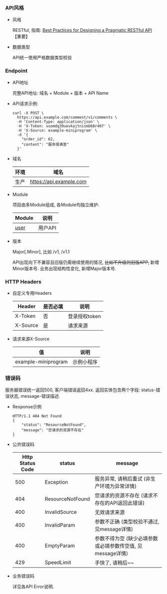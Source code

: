 ### API风格

- 风格 

  RESTful, 指南: <a href="https://www.vinaysahni.com/best-practices-for-a-pragmatic-restful-api" target="_blank">Best Practices for Designing a Pragmatic RESTful API</a> 【重要】

- 数据类型

  API统一使用严格数据类型校验


### Endpoint

- API地址

  完整API地址: 域名 + Module + 版本 + API Name

- API请求示例:
  ```
  curl -X POST \
    https://api.example.com/comment/v1/comments \
    -H 'Content-Type: application/json' \
    -H 'X-Token: vuomdg39uevkajtnismb68r407' \
    -H 'X-Source: example-miniprogram' \
    -d '{
      "order_id": 62,
      "content": "服务很满意"
    }'
  ```

- 域名

  环境    | 域名
  ---    |---
  生产    | https://api.example.com

- Module

  项目由多Module组成, 各Module均独立维护.

  Module                                | 说明
  ---                                   |---
  [user](#api-user)                     | 用户API

- 版本

  Major[.Minor], 比如 /v1, /v1.1

  API出现向下不兼容且旧版仍需继续使用的情况, ~~比如不升级的旧版APP,~~ 新增Minor版本号. 业务出现结构性变化, 新增Major版本号.


### HTTP Headers

- 自定义专用Headers

  Header        | 是否必填        | 说明
  ---           |---             |---
  X-Token       | 否             | 登录授权token
  X-Source      | 是             | 请求来源

- 请求来源X-Source

  值                    | 说明
  ---                   |---
  example-miniprogram   | 示例小程序


### 错误码

服务器错误统一返回500, 客户端错误返回4xx. 返回实体包含两个字段: status-错误状态, message-错误描述.

- Response示例

  ```
  HTTP/1.1 404 Not Found
  {
      "status": "ResourceNotFound",
      "message": "您请求的资源不存在"
  }
  ```

- 公共错误码

  Http Status Code  | status                | message
  ---               |---                    |---
  500               | Exception             | 服务异常, 请稍后重试 (非生产环境为异常详情)
  404               | ResourceNotFound      | 您请求的资源不存在 (请求不存在的API返回此错误)
  400               | InvalidSource         | 无效请求来源
  400               | InvalidParam          | 参数不正确 (类型校验不通过, 见message详情)
  400               | EmptyParam            | 参数不得为空 (缺少必填参数或必填参数传空值, 见message详情)
  429               | SpeedLimit            | 手快了, 请稍后~~

- 业务错误码

  详见各API Error说明.

